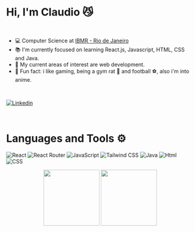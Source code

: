 <h1>
  Hi, I'm Claudio 😼
</h1> 

<br>


- 💻 Computer Science at [IBMR - Rio de Janeiro](https://www.ibmr.br)
- 📚 I'm currently focused on learning React.js, Javascript, HTML, CSS and Java.
- 📌 My current areas of interest are web development.
- 📎 Fun fact: i like gaming, being a gym rat 💪 and football ⚽, also i'm into anime.

<br>

[![Linkedin](https://img.shields.io/badge/LinkedIn-0077B5?style=for-the-badge&logo=linkedin&logoColor=white)](https://www.linkedin.com/in/claudio-s-moura)

<br>
<h1>Languages and Tools ⚙️</h1>

![React](https://img.shields.io/badge/React-20232A?style=for-the-badge&logo=react&logoColor=61DAFB) ![React Router](https://img.shields.io/badge/React_Router-CA4245?style=for-the-badge&logo=react-router&logoColor=white) ![JavaScript](https://shields.io/badge/JavaScript-F7DF1E?logo=JavaScript&logoColor=white&style=for-the-badge) ![Tailwind CSS](https://img.shields.io/badge/Tailwind_CSS-06B6D4?style=for-the-badge&logo=tailwind-css&logoColor=white) ![Java](https://img.shields.io/badge/Java-ED8B00?style=for-the-badge&logo=openjdk&logoColor=white) ![Html](https://img.shields.io/badge/HTML5-E34F26?style=for-the-badge&logo=html5&logoColor=white) ![CSS](https://img.shields.io/badge/CSS3-1572B6?style=for-the-badge&logo=css3&logoColor=white)

<div align="center">

<img height="150em" src="https://github-readme-stats.vercel.app/api/top-langs/?username=claudinxch&layout=compact&langs_count=7&theme=catppuccin_mocha"/> 
<img height="150em" src="https://github-readme-stats.vercel.app/api?username=claudinxch&show_icons=true&theme=catppuccin_mocha&include_all_commits=true&count_private=true"/>

</div>
